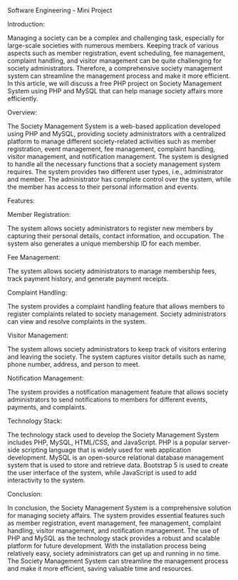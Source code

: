 Software Engineering - Mini Project 

Introduction:

Managing a society can be a complex and challenging task, especially for large-scale societies with numerous members. Keeping track of various aspects such as member registration, event scheduling, fee management, complaint handling, and visitor management can be quite challenging for society administrators. Therefore, a comprehensive society management system can streamline the management process and make it more efficient. In this article, we will discuss a free PHP project on Society Management System using PHP and MySQL that can help manage society affairs more efficiently.

Overview:

The Society Management System is a web-based application developed using PHP and MySQL, providing society administrators with a centralized platform to manage different society-related activities such as member registration, event management, fee management, complaint handling, visitor management, and notification management. The system is designed to handle all the necessary functions that a society management system requires. The system provides two different user types, i.e., administrator and member. The administrator has complete control over the system, while the member has access to their personal information and events.

Features:

Member Registration:

The system allows society administrators to register new members by capturing their personal details, contact information, and occupation. The system also generates a unique membership ID for each member.

Fee Management:

The system allows society administrators to manage membership fees, track payment history, and generate payment receipts.

Complaint Handling:

The system provides a complaint handling feature that allows members to register complaints related to society management. Society administrators can view and resolve complaints in the system.

Visitor Management:

The system allows society administrators to keep track of visitors entering and leaving the society. The system captures visitor details such as name, phone number, address, and person to meet.

Notification Management:

The system provides a notification management feature that allows society administrators to send notifications to members for different events, payments, and complaints.

Technology Stack:

The technology stack used to develop the Society Management System includes PHP, MySQL, HTML/CSS, and JavaScript. PHP is a popular server-side scripting language that is widely used for web application development. MySQL is an open-source relational database management system that is used to store and retrieve data. Bootstrap 5 is used to create the user interface of the system, while JavaScript is used to add interactivity to the system.

Conclusion:

In conclusion, the Society Management System is a comprehensive solution for managing society affairs. The system provides essential features such as member registration, event management, fee management, complaint handling, visitor management, and notification management. The use of PHP and MySQL as the technology stack provides a robust and scalable platform for future development. With the installation process being relatively easy, society administrators can get up and running in no time. The Society Management System can streamline the management process and make it more efficient, saving valuable time and resources.
